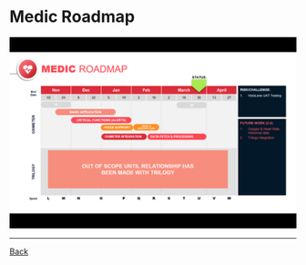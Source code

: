 # Medic Roadmap
![Medic Roadmap](../overarching/images/roadmap-slide-13.png)

<hr>

[Back](../readme.md)
